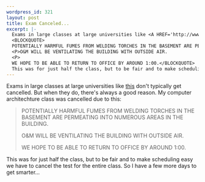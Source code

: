 ```yaml
--- 
wordpress_id: 321
layout: post
title: Exam Canceled...
excerpt: |-
  Exams in large classes at large universities like <A HREF='http://www.uiuc.edu/'>this</a> don't typically get cancelled.  But when they do, there's always a good reason.  My computer architechture class was cancelled due to this:
  <BLOCKQUOTE>
  POTENTIALLY HARMFUL FUMES FROM WELDING TORCHES IN THE BASEMENT ARE PERMEATING INTO NUMEROUS AREAS IN THE BUILDING.
  <P>O&M WILL BE VENTILATING THE BUILDING WITH OUTSIDE AIR.
  <P>
  WE HOPE TO BE ABLE TO RETURN TO OFFICE BY AROUND 1:00.</BLOCKQUOTE>
  This was for just half the class, but to be fair and to make scheduling easy we have to cancel the test for the entire class.  So I have a few more days to get smarter...
---
```

Exams in large classes at large universities like <A HREF='http://www.uiuc.edu/'>this</a> don't typically get cancelled.  But when they do, there's always a good reason.  My computer architechture class was cancelled due to this:
<BLOCKQUOTE>
POTENTIALLY HARMFUL FUMES FROM WELDING TORCHES IN THE BASEMENT ARE PERMEATING INTO NUMEROUS AREAS IN THE BUILDING.
<P>O&M WILL BE VENTILATING THE BUILDING WITH OUTSIDE AIR.
<P>
WE HOPE TO BE ABLE TO RETURN TO OFFICE BY AROUND 1:00.</BLOCKQUOTE>
This was for just half the class, but to be fair and to make scheduling easy we have to cancel the test for the entire class.  So I have a few more days to get smarter...
